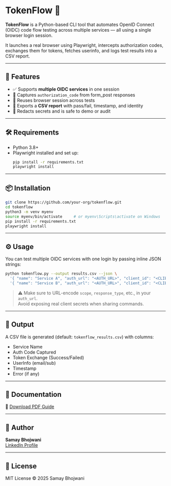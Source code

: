 
# TokenFlow 🔐

**TokenFlow** is a Python-based CLI tool that automates OpenID Connect (OIDC) code flow testing across multiple services — all using a single browser login session.

It launches a real browser using Playwright, intercepts authorization codes, exchanges them for tokens, fetches userinfo, and logs test results into a CSV report.

---

## 🚀 Features

- ✅ Supports **multiple OIDC services** in one session
- 🧠 Captures `authorization_code` from form_post responses
- 🔁 Reuses browser session across tests
- 🧾 Exports a **CSV report** with pass/fail, timestamp, and identity
- 🔐 Redacts secrets and is safe to demo or audit

---

## 🛠️ Requirements

- Python 3.8+
- Playwright installed and set up:
  ```bash
  pip install -r requirements.txt
  playwright install
  ```

---

## 📦 Installation

```bash
git clone https://github.com/your-org/tokenflow.git
cd tokenflow
python3 -m venv myenv
source myenv/bin/activate     # or myenv\Scripts\activate on Windows
pip install -r requirements.txt
playwright install
```

---

## ⚙️ Usage

You can test multiple OIDC services with one login by passing inline JSON strings:

```bash
python tokenflow.py --output results.csv --json \
  '{ "name": "Service A", "auth_url": "<AUTH_URL>", "client_id": "<CLIENT_ID>", "client_secret": "<SECRET>", "token_url": "<TOKEN_URL>", "redirect_uri": "<REDIRECT_URI>", "userinfo_url": "<USERINFO_URL>" }' \
  '{ "name": "Service B", "auth_url": "<AUTH_URL>", "client_id": "<CLIENT_ID>", "client_secret": "<SECRET>", "token_url": "<TOKEN_URL>", "redirect_uri": "<REDIRECT_URI>", "userinfo_url": "<USERINFO_URL>" }'
```

> ⚠️ Make sure to URL-encode `scope`, `response_type`, etc., in your `auth_url`.  
> Avoid exposing real client secrets when sharing commands.

---

## 🧪 Output

A CSV file is generated (default: `tokenflow_results.csv`) with columns:

- Service Name
- Auth Code Captured
- Token Exchange (Success/Failed)
- UserInfo (email/sub)
- Timestamp
- Error (if any)

---

## 📄 Documentation

📘 [Download PDF Guide](https://your-link.com/TokenFlow_Documentation.pdf)

---

## 👤 Author

**Samay Bhojwani**  
[LinkedIn Profile](https://www.linkedin.com/in/samay-bhojwani-032060260/)

---

## 📜 License

MIT License © 2025 Samay Bhojwani

